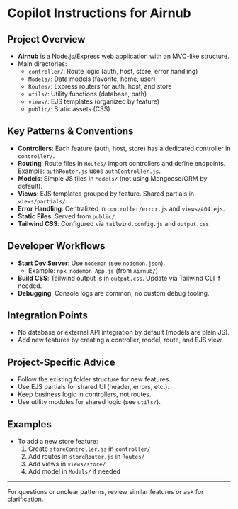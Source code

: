 # Copilot Instructions for Airnub

## Project Overview

- **Airnub** is a Node.js/Express web application with an MVC-like structure.
- Main directories:
  - `controller/`: Route logic (auth, host, store, error handling)
  - `Models/`: Data models (favorite, home, user)
  - `Routes/`: Express routers for auth, host, and store
  - `utils/`: Utility functions (database, path)
  - `views/`: EJS templates (organized by feature)
  - `public/`: Static assets (CSS)

## Key Patterns & Conventions

- **Controllers**: Each feature (auth, host, store) has a dedicated controller in `controller/`.
- **Routing**: Route files in `Routes/` import controllers and define endpoints. Example: `authRouter.js` uses `authController.js`.
- **Models**: Simple JS files in `Models/` (not using Mongoose/ORM by default).
- **Views**: EJS templates grouped by feature. Shared partials in `views/partials/`.
- **Error Handling**: Centralized in `controller/error.js` and `views/404.ejs`.
- **Static Files**: Served from `public/`.
- **Tailwind CSS**: Configured via `tailwind.config.js` and `output.css`.

## Developer Workflows

- **Start Dev Server**: Use `nodemon` (see `nodemon.json`).
  - Example: `npx nodemon App.js` (from `Airnub/`)
- **Build CSS**: Tailwind output is in `output.css`. Update via Tailwind CLI if needed.
- **Debugging**: Console logs are common; no custom debug tooling.

## Integration Points

- No database or external API integration by default (models are plain JS).
- Add new features by creating a controller, model, route, and EJS view.

## Project-Specific Advice

- Follow the existing folder structure for new features.
- Use EJS partials for shared UI (header, errors, etc.).
- Keep business logic in controllers, not routes.
- Use utility modules for shared logic (see `utils/`).

## Examples

- To add a new store feature:
  1. Create `storeController.js` in `controller/`
  2. Add routes in `storeRouter.js` in `Routes/`
  3. Add views in `views/store/`
  4. Add model in `Models/` if needed

---

For questions or unclear patterns, review similar features or ask for clarification.
